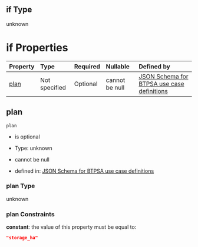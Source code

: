 ## if Type

unknown

# if Properties

| Property      | Type          | Required | Nullable       | Defined by                                                                                                                                                                                                                                  |
| :------------ | :------------ | :------- | :------------- | :------------------------------------------------------------------------------------------------------------------------------------------------------------------------------------------------------------------------------------------ |
| [plan](#plan) | Not specified | Optional | cannot be null | [JSON Schema for BTPSA use case definitions](btpsa-usecase-properties-services-items-allof-1-then-allof-86-then-allof-4-if-properties-plan.md "undefined#/properties/services/items/allOf/1/then/allOf/86/then/allOf/4/if/properties/plan") |

## plan



`plan`

*   is optional

*   Type: unknown

*   cannot be null

*   defined in: [JSON Schema for BTPSA use case definitions](btpsa-usecase-properties-services-items-allof-1-then-allof-86-then-allof-4-if-properties-plan.md "undefined#/properties/services/items/allOf/1/then/allOf/86/then/allOf/4/if/properties/plan")

### plan Type

unknown

### plan Constraints

**constant**: the value of this property must be equal to:

```json
"storage_ha"
```
